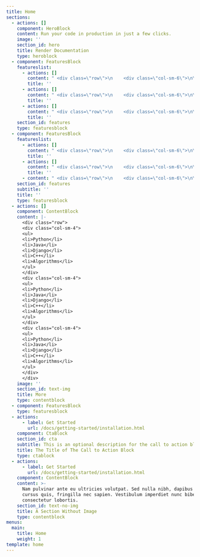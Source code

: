 ```yaml
---
title: Home
sections:
  - actions: []
    component: HeroBlock
    content: Run your code in production in just a few clicks.
    image: ''
    section_id: hero
    title: Render Documentation
    type: heroblock
  - component: FeaturesBlock
    featureslist:
      - actions: []
        content: " <div class=\"row\">\n    <div class=\"col-sm-6\">\n\n<div class=\"block-icon-head fill-html\">\n<i class=\"devicon-html5-plain devicon\"></i>\r\n</div> </div>\n    <div class=\"col-sm-6\">\n<h3 class=\"block-card-title\">HTML</h3><ul class=\"block-list\">\n\n<li>Arrays</li>\n\n<li>Loops</li>\n\n</ul></div>\n  </div>"
        title: ''
      - actions: []
        content: " <div class=\"row\">\n    <div class=\"col-sm-6\">\n\n<div class=\"block-icon-head fill-css\">\n<i class=\"devicon-css3-plain devicon\"></i>\r\n</div> </div>\n    <div class=\"col-sm-6\">\n<h3 class=\"block-card-title\">CSS</h3><ul class=\"block-list\">\n\n<li>Arrays</li>\n\n<li>Loops</li>\n\n</ul></div>\n  </div>"
        title: ''
      - actions: []
        content: " <div class=\"row\">\n    <div class=\"col-sm-6\">\n\n<div class=\"block-icon-head fill-javascript\">\n<i class=\"devicon-javascript-plain devicon\"></i>\r\n </div></div>\n    <div class=\"col-sm-6\">\n<h3 class=\"block-card-title\">Javascript</h3><ul class=\"block-list\">\n\n<li>Arrays</li>\n\n<li>Loops</li>\n\n</ul></div>\n  </div>"
        title: ''
    section_id: features
    type: featuresblock
  - component: FeaturesBlock
    featureslist:
      - actions: []
        content: " <div class=\"row\">\n    <div class=\"col-sm-6\">\n\n<div class=\"block-icon-head fill-bootstrap\">\n<i class=\"devicon-bootstrap-plain devicon\"></i>\r\n</div> </div>\n    <div class=\"col-sm-6\">\n<h3 class=\"block-card-title\">Bootstrap</h3><ul class=\"block-list\">\n\n<li>Arrays</li>\n\n<li>Loops</li>\n\n</ul></div>\n  </div>"
        title: ''
      - actions: []
        content: " <div class=\"row\">\n    <div class=\"col-sm-6\">\n\n<div class=\"block-icon-head fill-angularjs\">\n<i class=\"devicon-angularjs-plain devicon\"></i>\r\n</div> </div>\n    <div class=\"col-sm-6\">\n<h3 class=\"block-card-title\">AngularJS</h3><ul class=\"block-list\">\n\n<li>Arrays</li>\n\n<li>Loops</li>\n\n</ul></div>\n  </div>"
        title: ''
      - content: " <div class=\"row\">\n    <div class=\"col-sm-6\">\n\n<div class=\"block-icon-head fill-react\">\n<i class=\"devicon-react-original devicon\"></i>\r\n</div> </div>\n    <div class=\"col-sm-6\">\n<h3 class=\"block-card-title\">React</h3><ul class=\"block-list\">\n\n<li>Arrays</li>\n\n<li>Loops</li>\n\n</ul></div>\n  </div>"
    section_id: features
    subtitle: ''
    title: ''
    type: featuresblock
  - actions: []
    component: ContentBlock
    content: |-
      <div class="row">
      <div class="col-sm-4">
      <ul>
      <li>Python</li>
      <li>Java</li>
      <li>Django</li>
      <li>C++</li>
      <li>Algorithms</li>
      </ul>
      </div>
      <div class="col-sm-4">
      <ul>
      <li>Python</li>
      <li>Java</li>
      <li>Django</li>
      <li>C++</li>
      <li>Algorithms</li>
      </ul>
      </div>
      <div class="col-sm-4">
      <ul>
      <li>Python</li>
      <li>Java</li>
      <li>Django</li>
      <li>C++</li>
      <li>Algorithms</li>
      </ul>
      </div>
      </div>
    image: ''
    section_id: text-img
    title: More
    type: contentblock
  - component: FeaturesBlock
    type: featuresblock
  - actions:
      - label: Get Started
        url: /docs/getting-started/installation.html
    component: CtaBlock
    section_id: cta
    subtitle: This is an optional description for the call to action block.
    title: The Title of The Call to Action Block
    type: ctablock
  - actions:
      - label: Get Started
        url: /docs/getting-started/installation.html
    component: ContentBlock
    content: >-
      Nam pulvinar ante eu ultricies volutpat. Sed nulla nibh, dapibus sit amet
      cursus quis, fringilla nec sapien. Vestibulum imperdiet nunc bibendum
      consectetur lobortis.
    section_id: text-no-img
    title: A Section Without Image
    type: contentblock
menus:
  main:
    title: Home
    weight: 1
template: home
---
```


